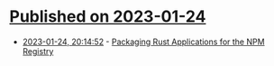 # [Published on 2023-01-24](index.md)

* [2023-01-24, 20:14:52](https://lobste.rs/s/nhqnlo/packaging_rust_applications_for_npm) - [Packaging Rust Applications for the NPM Registry](https://blog.orhun.dev/packaging-rust-for-npm/)
